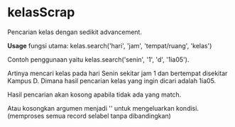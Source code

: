 # kelasScrap

Pencarian kelas dengan sedikit advancement.


**Usage**
fungsi utama: kelas.search('hari', 'jam', 'tempat/ruang', 'kelas')

Contoh penggunaan yaitu kelas.search('senin', '1', 'd', '1ia05').

Artinya mencari kelas pada hari Senin sekitar jam 1 dan bertempat disekitar Kampus D. 
Dimana hasil pencarian kelas yang ingin dicari adalah 1ia05.

Hasil pencarian akan kosong apabila tidak ada yang match.

Atau kosongkan argumen menjadi '' untuk mengeluarkan kondisi.
(memproses semua record selabel tanpa dibandingkan)




